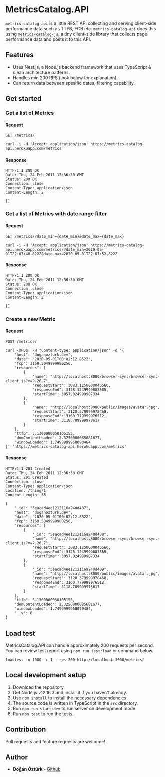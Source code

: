 # MetricsCatalog.API

`metrics-catalog-api` is a little REST API collecting and serving client-side performance data such as TTFB, FCB etc. `metrics-catalog-api` does this using [`metrics-catalog-js`](https://github.com/doganozturk/metrics-catalog-js), a tiny client-side library that collects page performance data and posts it to this API.

## Features
- Uses Nest.js, a Node.js backend framework that uses TypeScript & clean architecture patterns.
- Handles min 200 RPS (look below for explanation).
- Can return data between spesific dates, filtering capability.

## Get started

### Get a list of Metrics

#### Request

`GET /metrics/`

    curl -i -H 'Accept: application/json' https://metrics-catalog-api.herokuapp.com/metrics

#### Response

    HTTP/1.1 200 OK
    Date: Thu, 24 Feb 2011 12:36:30 GMT
    Status: 200 OK
    Connection: close
    Content-Type: application/json
    Content-Length: 2

    []

### Get a list of Metrics with date range filter

#### Request

`GET /metrics/?date_min={date_min}&date_max={date_max}`

    curl -i -H 'Accept: application/json' https://metrics-catalog-api.herokuapp.com/metrics/?date_min=2020-05-01T22:07:48.822Z&date_max=2020-05-01T22:07:52.822Z

#### Response

    HTTP/1.1 200 OK
    Date: Thu, 24 Feb 2011 12:36:30 GMT
    Status: 200 OK
    Connection: close
    Content-Type: application/json
    Content-Length: 2

    []

### Create a new Metric

#### Request

`POST /metrics/`

    curl -XPOST -H "Content-type: application/json" -d '{
        "host": "doganozturk.dev",
        "date": "2020-05-01T00:02:12.852Z",
        "fcp": 3169.5049999980256,
        "resources": [
            {
                "name": "http://localhost:8080/browser-sync/browser-sync-client.js?v=2.26.7",
                "requestStart": 3083.1250000046566,
                "responseEnd": 3128.1249999883585,
                "startTime": 3057.024999987334
            },
            {
                "name": "http://localhost:8080/public/images/avatar.jpg",
                "requestStart": 3120.379999978468,
                "responseEnd": 3160.779999976512,
                "startTime": 3118.789999978617
            }
        ],
        "ttfb": 5.1300000050105155,
        "domContentLoaded": 2.3250000085681677,
        "windowLoaded": 1.7499999958090484
    }' 'https://metrics-catalog-api.herokuapp.com/metrics'

#### Response

    HTTP/1.1 201 Created
    Date: Thu, 24 Feb 2011 12:36:30 GMT
    Status: 201 Created
    Connection: close
    Content-Type: application/json
    Location: /thing/1
    Content-Length: 36

    {
        "_id": "5eacad4ee1212116a240d407",
        "host": "doganozturk.dev",
        "date": "2020-05-01T00:02:12.852Z",
        "fcp": 3169.5049999980256,
        "resources": [
            {
                "_id": "5eacad4ee1212116a240d408",
                "name": "http://localhost:8080/browser-sync/browser-sync-client.js?v=2.26.7",
                "requestStart": 3083.1250000046566,
                "responseEnd": 3128.1249999883585,
                "startTime": 3057.024999987334
            },
            {
                "_id": "5eacad4ee1212116a240d409",
                "name": "http://localhost:8080/public/images/avatar.jpg",
                "requestStart": 3120.379999978468,
                "responseEnd": 3160.779999976512,
                "startTime": 3118.789999978617
            }
        ],
        "ttfb": 5.1300000050105155,
        "domContentLoaded": 2.3250000085681677,
        "windowLoaded": 1.7499999958090484,
        "__v": 0
    }

## Load test

MetricsCatalog.API can handle approximately 200 requests per second. You can review test report using `npm run test:load` or command below.

```
loadtest -n 1000 -c 1 --rps 200 http://localhost:3000/metrics/
```

## Local development setup
1. Download the repository.
2. Get Node.js v12.16.3 and install it if you haven't already.
3. Use ```npm install``` to install the necessary dependencies.
4. The source code is written in TypeScript in the `src` directory.
5. Run ```npm run start:dev``` to run server on development mode.
6. Run ```npm test``` to run the tests.

## Contribution
Pull requests and feature requests are welcome!

## Author
* **Doğan Öztürk** - [Github](https://github.com/doganozturk)
